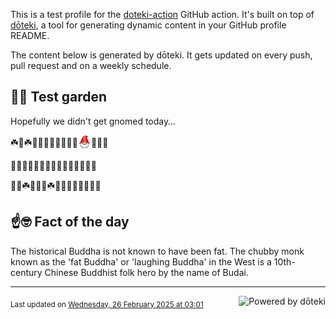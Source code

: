 This is a test profile for the [doteki-action](https://github.com/welpo/doteki-action) GitHub action. It's built on top of [dōteki](https://doteki.org), a tool for generating dynamic content in your GitHub profile README.

The content below is generated by dōteki. It gets updated on every push, pull request and on a weekly schedule.

## 👨‍🌾 Test garden

Hopefully we didn't get gnomed today…

<!-- garden start -->
☘️🌳☘️🌸🌿🌲🌿🐛🐛🌳🐛<sub><img src="https://raw.githubusercontent.com/welpo/doteki-action/main/assets/gnomed.png" width="21" alt="Consider yourself gnomed"></sub>🐸🌷🌸
<!-- garden end --><!-- garden start -->
🌸🌻🌸🌱🐝🌻🐝🌳🥀🍀🌻🌺🍄🐇🐝
<!-- garden end --><!-- garden start -->
🌹🌱☘️🥀🌼🌿☘️🌷🌷🦋🌹🌼🌳🌸🌷
<!-- garden end -->

## ☝️🤓 Fact of the day

<!-- did_you_know start -->
The historical Buddha is not known to have been fat. The chubby monk known as the 'fat Buddha' or 'laughing Buddha' in the West is a 10th-century Chinese Buddhist folk hero by the name of Budai.
<!-- did_you_know end -->

---

<a href="https://doteki.org"><img src="https://img.shields.io/badge/powered_by-d%C5%8Dteki-0?style=flat-square&labelColor=202b2d&color=5E936C" align="right" alt="Powered by dōteki"></a> <div style="text-align: left;"><sub>
<!-- last_updated start -->Last updated on <a href="https://github.com/welpo/doteki-action/actions/workflows/ci.yaml">Wednesday, 26 February 2025 at 03:01<!-- last_updated end --></sub></div>
